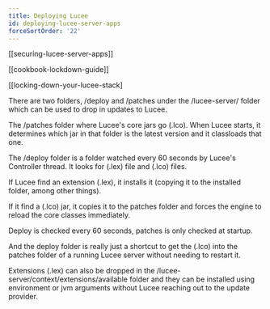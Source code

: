 ```yaml
---
title: Deploying Lucee
id: deploying-lucee-server-apps
forceSortOrder: '22'
---
```


[[securing-lucee-server-apps]]

[[cookbook-lockdown-guide]]

[[locking-down-your-lucee-stack]

There are two folders, /deploy and /patches under the /lucee-server/ folder which can be used to drop in updates to Lucee.

The /patches folder where Lucee's core jars go (.lco).  When Lucee starts, it determines which jar in that folder is the latest version and it classloads that one.

The /deploy folder is a folder watched every 60 seconds by Lucee's Controller thread.  It looks for (.lex) file and (.lco) files.

If Lucee find an extension (.lex), it installs it (copying it to the installed folder, among other things).

If it find a (.lco) jar, it copies it to the patches folder and forces the engine to reload the core classes immediately.

Deploy is checked every 60 seconds, patches is only checked at startup.

And the deploy folder is really just a shortcut to get the (.lco) into the patches folder of a running Lucee server without needing to restart it.

Extensions (.lex) can also be dropped in the /lucee-server/context/extensions/available folder and they can be installed using environment or jvm arguments without Lucee reaching out to the update provider.
